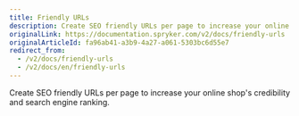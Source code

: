 ```yaml
---
title: Friendly URLs
description: Create SEO friendly URLs per page to increase your online shop's credibility and search engine ranking.
originalLink: https://documentation.spryker.com/v2/docs/friendly-urls
originalArticleId: fa96ab41-a3b9-4a27-a061-5303bc6d55e7
redirect_from:
  - /v2/docs/friendly-urls
  - /v2/docs/en/friendly-urls
---
```


Create SEO friendly URLs per page to increase your online shop's credibility and search engine ranking.
